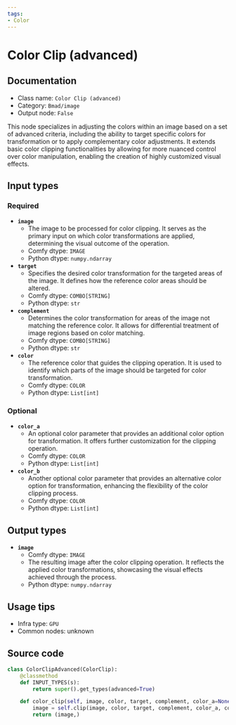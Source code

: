 ```yaml
---
tags:
- Color
---
```


# Color Clip (advanced)
## Documentation
- Class name: `Color Clip (advanced)`
- Category: `Bmad/image`
- Output node: `False`

This node specializes in adjusting the colors within an image based on a set of advanced criteria, including the ability to target specific colors for transformation or to apply complementary color adjustments. It extends basic color clipping functionalities by allowing for more nuanced control over color manipulation, enabling the creation of highly customized visual effects.
## Input types
### Required
- **`image`**
    - The image to be processed for color clipping. It serves as the primary input on which color transformations are applied, determining the visual outcome of the operation.
    - Comfy dtype: `IMAGE`
    - Python dtype: `numpy.ndarray`
- **`target`**
    - Specifies the desired color transformation for the targeted areas of the image. It defines how the reference color areas should be altered.
    - Comfy dtype: `COMBO[STRING]`
    - Python dtype: `str`
- **`complement`**
    - Determines the color transformation for areas of the image not matching the reference color. It allows for differential treatment of image regions based on color matching.
    - Comfy dtype: `COMBO[STRING]`
    - Python dtype: `str`
- **`color`**
    - The reference color that guides the clipping operation. It is used to identify which parts of the image should be targeted for color transformation.
    - Comfy dtype: `COLOR`
    - Python dtype: `List[int]`
### Optional
- **`color_a`**
    - An optional color parameter that provides an additional color option for transformation. It offers further customization for the clipping operation.
    - Comfy dtype: `COLOR`
    - Python dtype: `List[int]`
- **`color_b`**
    - Another optional color parameter that provides an alternative color option for transformation, enhancing the flexibility of the color clipping process.
    - Comfy dtype: `COLOR`
    - Python dtype: `List[int]`
## Output types
- **`image`**
    - Comfy dtype: `IMAGE`
    - The resulting image after the color clipping operation. It reflects the applied color transformations, showcasing the visual effects achieved through the process.
    - Python dtype: `numpy.ndarray`
## Usage tips
- Infra type: `GPU`
- Common nodes: unknown


## Source code
```python
class ColorClipAdvanced(ColorClip):
    @classmethod
    def INPUT_TYPES(s):
        return super().get_types(advanced=True)

    def color_clip(self, image, color, target, complement, color_a=None, color_b=None):
        image = self.clip(image, color, target, complement, color_a, color_b)
        return (image,)

```

